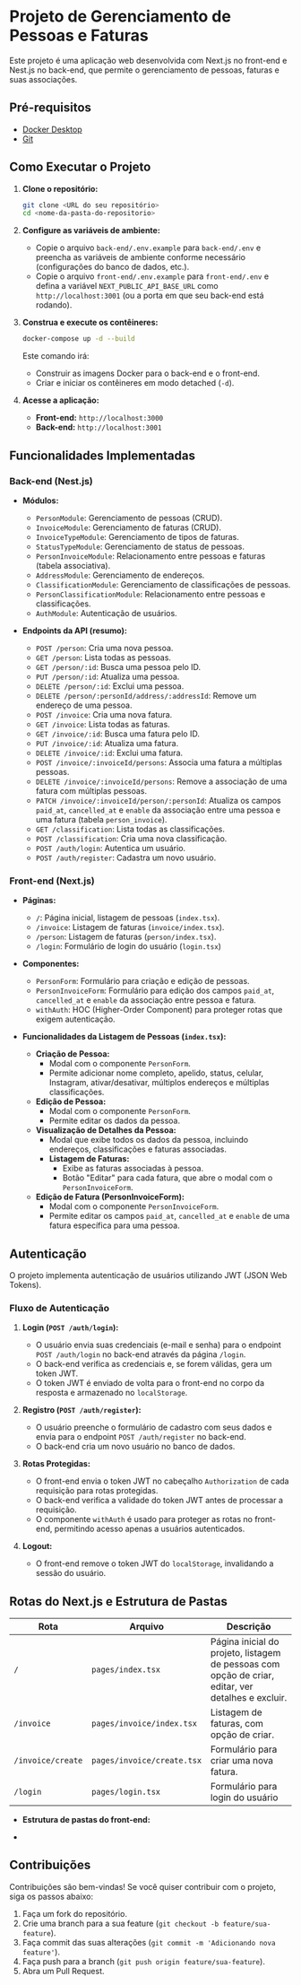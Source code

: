 # Projeto de Gerenciamento de Pessoas e Faturas

Este projeto é uma aplicação web desenvolvida com Next.js no front-end e Nest.js no back-end, que permite o gerenciamento de pessoas, faturas e suas associações.

## Pré-requisitos

*   [Docker Desktop](https://www.docker.com/products/docker-desktop)
*   [Git](https://git-scm.com/)

## Como Executar o Projeto

1. **Clone o repositório:**

    ```bash
    git clone <URL do seu repositório>
    cd <nome-da-pasta-do-repositorio>
    ```

2. **Configure as variáveis de ambiente:**

    *   Copie o arquivo `back-end/.env.example` para `back-end/.env` e preencha as variáveis de ambiente conforme necessário (configurações do banco de dados, etc.).
    *   Copie o arquivo `front-end/.env.example` para `front-end/.env` e defina a variável `NEXT_PUBLIC_API_BASE_URL` como `http://localhost:3001` (ou a porta em que seu back-end está rodando).

3. **Construa e execute os contêineres:**

    ```bash
    docker-compose up -d --build
    ```

    Este comando irá:

    *   Construir as imagens Docker para o back-end e o front-end.
    *   Criar e iniciar os contêineres em modo detached (`-d`).

4. **Acesse a aplicação:**

    *   **Front-end:** `http://localhost:3000`
    *   **Back-end:** `http://localhost:3001`

## Funcionalidades Implementadas

### Back-end (Nest.js)

*   **Módulos:**
    *   `PersonModule`: Gerenciamento de pessoas (CRUD).
    *   `InvoiceModule`: Gerenciamento de faturas (CRUD).
    *   `InvoiceTypeModule`: Gerenciamento de tipos de faturas.
    *   `StatusTypeModule`: Gerenciamento de status de pessoas.
    *   `PersonInvoiceModule`: Relacionamento entre pessoas e faturas (tabela associativa).
    *   `AddressModule`: Gerenciamento de endereços.
    *   `ClassificationModule`: Gerenciamento de classificações de pessoas.
    *   `PersonClassificationModule`: Relacionamento entre pessoas e classificações.
    *   `AuthModule`: Autenticação de usuários.

*   **Endpoints da API (resumo):**
    *   `POST /person`: Cria uma nova pessoa.
    *   `GET /person`: Lista todas as pessoas.
    *   `GET /person/:id`: Busca uma pessoa pelo ID.
    *   `PUT /person/:id`: Atualiza uma pessoa.
    *   `DELETE /person/:id`: Exclui uma pessoa.
    *   `DELETE /person/:personId/address/:addressId`: Remove um endereço de uma pessoa.
    *   `POST /invoice`: Cria uma nova fatura.
    *   `GET /invoice`: Lista todas as faturas.
    *   `GET /invoice/:id`: Busca uma fatura pelo ID.
    *   `PUT /invoice/:id`: Atualiza uma fatura.
    *   `DELETE /invoice/:id`: Exclui uma fatura.
    *   `POST /invoice/:invoiceId/persons`: Associa uma fatura a múltiplas pessoas.
    *   `DELETE /invoice/:invoiceId/persons`: Remove a associação de uma fatura com múltiplas pessoas.
    *   `PATCH /invoice/:invoiceId/person/:personId`: Atualiza os campos `paid_at`, `cancelled_at` e `enable` da associação entre uma pessoa e uma fatura (tabela `person_invoice`).
    *   `GET /classification`: Lista todas as classificações.
    *   `POST /classification`: Cria uma nova classificação.
    *   `POST /auth/login`: Autentica um usuário.
    *   `POST /auth/register`: Cadastra um novo usuário.

### Front-end (Next.js)

*   **Páginas:**
    *   `/`: Página inicial, listagem de pessoas (`index.tsx`).
    *   `/invoice`: Listagem de faturas (`invoice/index.tsx`).
    *   `/person`: Listagem de faturas (`person/index.tsx`).
    *   `/login`: Formulário de login do usuário (`login.tsx`)

*   **Componentes:**
    *   `PersonForm`: Formulário para criação e edição de pessoas.
    *   `PersonInvoiceForm`: Formulário para edição dos campos `paid_at`, `cancelled_at` e `enable` da associação entre pessoa e fatura.
    *   `withAuth`: HOC (Higher-Order Component) para proteger rotas que exigem autenticação.

*   **Funcionalidades da Listagem de Pessoas (`index.tsx`):**
    *   **Criação de Pessoa:**
        *   Modal com o componente `PersonForm`.
        *   Permite adicionar nome completo, apelido, status, celular, Instagram, ativar/desativar, múltiplos endereços e múltiplas classificações.
    *   **Edição de Pessoa:**
        *   Modal com o componente `PersonForm`.
        *   Permite editar os dados da pessoa.
    *   **Visualização de Detalhes da Pessoa:**
        *   Modal que exibe todos os dados da pessoa, incluindo endereços, classificações e faturas associadas.
        *   **Listagem de Faturas:**
            *   Exibe as faturas associadas à pessoa.
            *   Botão "Editar" para cada fatura, que abre o modal com o `PersonInvoiceForm`.
    *   **Edição de Fatura (PersonInvoiceForm):**
        *   Modal com o componente `PersonInvoiceForm`.
        *   Permite editar os campos `paid_at`, `cancelled_at` e `enable` de uma fatura específica para uma pessoa.

## Autenticação

O projeto implementa autenticação de usuários utilizando JWT (JSON Web Tokens).

### Fluxo de Autenticação

1. **Login (`POST /auth/login`):**
    *   O usuário envia suas credenciais (e-mail e senha) para o endpoint `POST /auth/login` no back-end através da página `/login`.
    *   O back-end verifica as credenciais e, se forem válidas, gera um token JWT.
    *   O token JWT é enviado de volta para o front-end no corpo da resposta e armazenado no `localStorage`.

2. **Registro (`POST /auth/register`):**
    *   O usuário preenche o formulário de cadastro com seus dados e envia para o endpoint `POST /auth/register` no back-end.
    *   O back-end cria um novo usuário no banco de dados.

3. **Rotas Protegidas:**
    *   O front-end envia o token JWT no cabeçalho `Authorization` de cada requisição para rotas protegidas.
    *   O back-end verifica a validade do token JWT antes de processar a requisição.
    *   O componente `withAuth` é usado para proteger as rotas no front-end, permitindo acesso apenas a usuários autenticados.

4. **Logout:**
    *   O front-end remove o token JWT do `localStorage`, invalidando a sessão do usuário.

## Rotas do Next.js e Estrutura de Pastas

| Rota                    | Arquivo                             | Descrição                                                                                                   |
| ----------------------- | ----------------------------------- | ----------------------------------------------------------------------------------------------------------- |
| `/`                     | `pages/index.tsx`                    | Página inicial do projeto, listagem de pessoas com opção de criar, editar, ver detalhes e excluir.         |
| `/invoice`              | `pages/invoice/index.tsx`             | Listagem de faturas,  com opção de criar.                                                                     |
| `/invoice/create`       | `pages/invoice/create.tsx`          | Formulário para criar uma nova fatura.                                                                   |
| `/login`                | `pages/login.tsx`                   | Formulário para login do usuário                                                                            |

*   **Estrutura de pastas do front-end:**

*   

## Contribuições

Contribuições são bem-vindas! Se você quiser contribuir com o projeto, siga os passos abaixo:

1. Faça um fork do repositório.
2. Crie uma branch para a sua feature (`git checkout -b feature/sua-feature`).
3. Faça commit das suas alterações (`git commit -m 'Adicionando nova feature'`).
4. Faça push para a branch (`git push origin feature/sua-feature`).
5. Abra um Pull Request.
